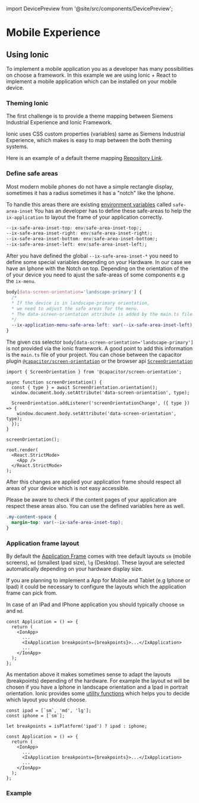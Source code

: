 import DevicePreview from '@site/src/components/DevicePreview';

# Mobile Experience

## Using Ionic

To implement a mobile application you as a developer has many possibilities on choose a framework. In this example we are using Ionic + React to implement a mobile application which can be installed on your mobile device.

### Theming Ionic

The first challenge is to provide a theme mapping between Siemens Industrial Experience and Ionic Framework.

Ionic uses CSS custom properties (variables) same as Siemens Industrial Experience, which makes is easy to map between the both theming systems.

Here is an example of a default theme mapping [Repository Link](https://github.com/siemens/ix/blob/feat/ionic-test-app/test-apps/ionic-test-app/src/theme/variables.css).

### Define safe areas

Most modern mobile phones do not have a simple rectangle display, sometimes it has a radius sometimes it has a "notch" like the Iphone.

To handle this areas there are existing [environment variables](https://developer.mozilla.org/en-US/docs/Web/CSS/env#safe-area-inset-top) called `safe-area-inset`
You has an developer has to define these safe-areas to help the `ix-application` to layout the frame of your application correctly.

```css
--ix-safe-area-inset-top: env(safe-area-inset-top);
--ix-safe-area-inset-right: env(safe-area-inset-right);
--ix-safe-area-inset-bottom: env(safe-area-inset-bottom);
--ix-safe-area-inset-left: env(safe-area-inset-left);
```

After you have defined the global `--ix-safe-area-inset-*` you need to define some special variables depending on your Hardware. In our case we have an Iphone with the Notch on top.
Depending on the orientation of the of your device you need to ajust the safe-areas of some components e.g the `ix-menu`.

```css
body[data-screen-orientation='landscape-primary'] {
  /*
  * If the device is in landscape-primary orientation,
  * we need to adjust the safe areas for the menu.
  * The data-screen-orientation attribute is added by the main.ts file
  */
  --ix-application-menu-safe-area-left: var(--ix-safe-area-inset-left);
}
```

The given css selector `body[data-screen-orientation='landscape-primary']` is not provided via the ionic framework.
A good point to add this information is the `main.ts` file of your project. You can chose between the capacitor plugin [`@capacitor/screen-orientation`](https://capacitorjs.com/docs/apis/screen-orientation) or the browser api [`ScreenOrientation`](https://developer.mozilla.org/en-US/docs/Web/API/ScreenOrientation)

```tsx
import { ScreenOrientation } from '@capacitor/screen-orientation';

async function screenOrientation() {
  const { type } = await ScreenOrientation.orientation();
  window.document.body.setAttribute('data-screen-orientation', type);

  ScreenOrientation.addListener('screenOrientationChange', ({ type }) => {
    window.document.body.setAttribute('data-screen-orientation', type);
  });
}

screenOrientation();

root.render(
  <React.StrictMode>
    <App />
  </React.StrictMode>
);
```

After this changes are applied your application frame should respect all areas of your device which is not easy accessible.

Please be aware to check if the content pages of your application are respect these areas also. You can use the defined variables here as well.

```css
.my-content-space {
  margin-top: var(--ix-safe-area-inset-top);
}
```

### Application frame layout

By default the [Application Frame](./controls/application-frame/application.md) comes with tree default layouts `sm` (mobile screens), `md` (smallest Ipad size), `lg` (Desktop). These layout are selected automatically depending on your hardware display size.

If you are planning to implement a App for Mobile and Tablet (e.g Iphone or Ipad) it could be necessary to configure the layouts which the application frame can pick from.

In case of an IPad and IPhone application you should typically choose `sm` and `md`.

```tsx
const Application = () => {
  return (
    <IonApp>
      ...
      <IxApplication breakpoints={breakpoints}>...</IxApplication>
      ...
    </IonApp>
  );
};
```

As mentation above it makes sometimes sense to adapt the layouts (breakpoints) depending of the hardware.
For example the layout `md` will be chosen if you have a Iphone in landscape orientation and a Ipad in portrait orientation.
Ionic provides some [utility functions](https://ionicframework.com/docs/react/platform#platforms) which helps you to decide which layout you should choose.

```tsx
const ipad = [`sm`, 'md', 'lg'];
const iphone = [`sm`];

let breakpoints = isPlatform('ipad') ? ipad : iphone;

const Application = () => {
  return (
    <IonApp>
      ...
      <IxApplication breakpoints={breakpoints}>...</IxApplication>
      ...
    </IonApp>
  );
};
```

### Example

<DevicePreview />
